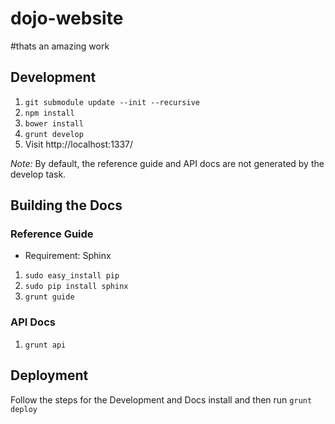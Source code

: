 # dojo-website
#thats an amazing work

## Development

1. `git submodule update --init --recursive`
2. `npm install`
3. `bower install`
4. `grunt develop`
5. Visit http://localhost:1337/

*Note:* By default, the reference guide and API docs are not generated by the develop task.

## Building the Docs

### Reference Guide

* Requirement: Sphinx

1. `sudo easy_install pip`
2. `sudo pip install sphinx`
3. `grunt guide`


### API Docs

1. `grunt api`


## Deployment

Follow the steps for the Development and Docs install and then run `grunt deploy`
